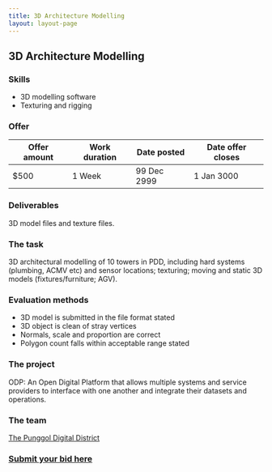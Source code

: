 ```yaml
---
title: 3D Architecture Modelling
layout: layout-page
---
```


## 3D Architecture Modelling

### Skills

- 3D modelling software
- Texturing and rigging

### Offer

| Offer amount | Work duration | Date posted | Date offer closes |
| ------------ | ------------- | ----------- | ----------------- |
| \$500        | 1 Week        | 99 Dec 2999 | 1 Jan 3000        |

### Deliverables

3D model files and texture files.

### The task

3D architectural modelling of 10 towers in PDD, including hard systems (plumbing, ACMV etc) and sensor locations; texturing; moving and static 3D models (fixtures/furniture; AGV).

### Evaluation methods

- 3D model is submitted in the file format stated
- 3D object is clean of stray vertices
- Normals, scale and proportion are correct
- Polygon count falls within acceptable range stated

### The project

ODP: An Open Digital Platform that allows multiple systems and service providers to interface with one another and integrate their datasets and operations.

### The team

[The Punggol Digital District](https://www.tech.gov.sg/media/technews/building-an-operating-system-for-punggol-digital-district)

### [Submit your bid here](https://example.com)
